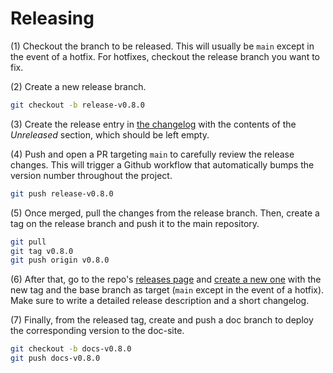 # Releasing

(1) Checkout the branch to be released. This will usually be `main` except in the event of a hotfix. For hotfixes, checkout the release branch you want to fix.

(2) Create a new release branch.

```sh
git checkout -b release-v0.8.0
```

(3) Create the release entry in [the changelog](CHANGELOG.md) with the contents of the _Unreleased_ section, which should be left empty.

(4) Push and open a PR targeting `main` to carefully review the release changes. This will trigger a Github workflow that automatically bumps the version number throughout the project.

```sh
git push release-v0.8.0
```

(5) Once merged, pull the changes from the release branch.
Then, create a tag on the release branch and push it to the main repository.

```sh
git pull
git tag v0.8.0
git push origin v0.8.0
```

(6) After that, go to the repo's [releases page](https://github.com/OpenZeppelin/cairo-contracts/releases/) and [create a new one](https://github.com/OpenZeppelin/cairo-contracts/releases/new) with the new tag and the base branch as target (`main` except in the event of a hotfix).
Make sure to write a detailed release description and a short changelog.

(7) Finally, from the released tag, create and push a doc branch to deploy the corresponding version
to the doc-site.

```sh
git checkout -b docs-v0.8.0
git push docs-v0.8.0
```